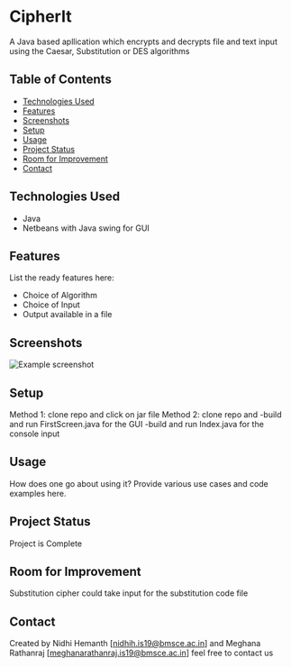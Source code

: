 # CipherIt
A Java based apllication which encrypts and decrypts file and text input using the Caesar, Substitution or DES algorithms

## Table of Contents
* [Technologies Used](#technologies-used)
* [Features](#features)
* [Screenshots](#screenshots)
* [Setup](#setup)
* [Usage](#usage)
* [Project Status](#project-status)
* [Room for Improvement](#room-for-improvement)
* [Contact](#contact)
<!-- * [License](#license) -->


## Technologies Used
- Java
- Netbeans with Java swing for GUI

## Features
List the ready features here:
- Choice of Algorithm
- Choice of Input
- Output available in a file


## Screenshots
![Example screenshot](./img/screenshot.png)
<!-- If you have screenshots you'd like to share, include them here. -->


## Setup
Method 1: clone repo and click on jar file
Method 2: clone repo and 
          -build and run FirstScreen.java for the GUI
          -build and run Index.java for the console input


## Usage
How does one go about using it?
Provide various use cases and code examples here.



## Project Status
Project is Complete


## Room for Improvement
Substitution cipher could take input for the substitution code file



## Contact
Created by Nidhi Hemanth [nidhih.is19@bmsce.ac.in] and Meghana Rathanraj [meghanarathanraj.is19@bmsce.ac.in] feel free to contact us

